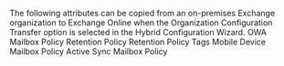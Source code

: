 The following attributes can be copied from an on-premises Exchange organization to Exchange Online when the Organization Configuration Transfer option is selected in the Hybrid Configuration Wizard.
OWA Mailbox Policy
Retention Policy
Retention Policy Tags
Mobile Device Mailbox Policy
Active Sync Mailbox Policy
